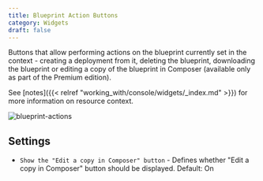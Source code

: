 ```yaml
---
title: Blueprint Action Buttons
category: Widgets
draft: false
---
```

Buttons that allow performing actions on the blueprint currently set in the context - creating a deployment from it, deleting the blueprint, downloading the blueprint or editing a copy of the blueprint in Composer (available only as part of the Premium edition).
 
See [notes]({{< relref "working_with/console/widgets/_index.md" >}}) for more information on resource context.  

![blueprint-actions]( /images/ui/widgets/blueprint-action-buttons.png )


## Settings

* `Show the "Edit a copy in Composer" button` - Defines whether "Edit a copy in Composer" button should be displayed. Default: On
